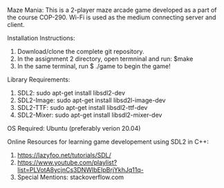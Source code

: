 Maze Mania:
This is a 2-player maze arcade game developed as a part of the course COP-290. Wi-Fi is used as the medium connecting server and client.



Installation Instructions:

1. Download/clone the complete git repository.
2. In the assignment 2 directory, open termninal and run: $make
3. In the same terminal, run $ ./game to begin the game!


Library Requirements:

1. SDL2:  sudo apt-get install libsdl2-dev
2. SDL2-Image:  sudo apt-get install libsd2l-image-dev
3. SDL2-TTF:  sudo apt-get install libsdl2-ttf-dev
4. SDL2-Mixer:  sudo apt-get install libsdl2-mixer-dev

OS Required: Ubuntu (preferably verion 20.04)

Online Resources for learning game developement using SDL2 in C++:
1. https://lazyfoo.net/tutorials/SDL/
2. https://www.youtube.com/playlist?list=PLVotA8ycjnCs3DNWIbEIpBrjYkhJq11q-
3. Special Mentions: stackoverflow.com
